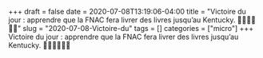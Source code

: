 +++draft = falsedate = 2020-07-08T13:19:06-04:00title = "Victoire du jour : apprendre que la FNAC fera livrer des livres jusqu’au Kentucky. 🙌🏻🙌🏻🙌🏻"slug = "2020-07-08-Victoire-du"tags = []categories = ["micro"]+++Victoire du jour : apprendre que la FNAC fera livrer des livres jusqu’au Kentucky. 🙌🏻🙌🏻🙌🏻